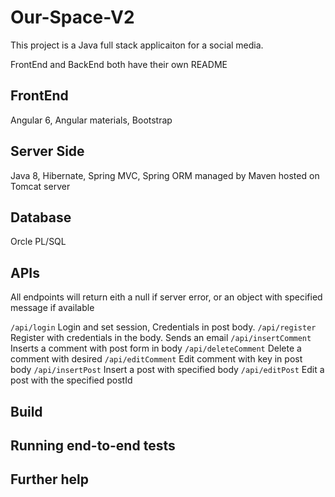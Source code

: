 # Our-Space-V2

This project is a Java full stack applicaiton for a social media. 

FrontEnd and BackEnd both have their own README

## FrontEnd
Angular 6, Angular materials, Bootstrap

## Server Side

Java 8, Hibernate, Spring MVC, Spring ORM managed by Maven hosted on Tomcat server

## Database

Orcle PL/SQL

## APIs

All endpoints will return eith a null if server error, or an object with specified message if available


`/api/login`  Login and set session, Credentials in post body.
`/api/register`  Register with credentials in the body. Sends an email
`/api/insertComment`  Inserts a comment with post form in body
`/api/deleteComment`  Delete a comment with desired 
`/api/editComment`  Edit comment with key in post body
`/api/insertPost`  Insert a post with specified body
`/api/editPost`  Edit a post with the specified postId


## Build



## Running end-to-end tests



## Further help
